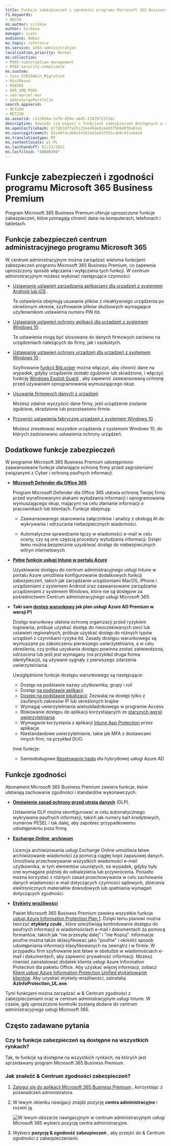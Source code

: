 ```yaml
---
title: Funkcje zabezpieczeń i zgodności programu Microsoft 365 Business Premium
f1.keywords:
- NOCSH
ms.author: sirkkuw
author: Sirkkuw
manager: scotv
audience: Admin
ms.topic: reference
ms.service: o365-administration
localization_priority: Normal
ms.collection:
- M365-subscription-management
- M365-security-compliance
ms.custom:
- Core_O365Admin_Migration
- MiniMaven
- MSB365
- OKR_SMB_M365
- seo-marvel-mar
- AdminSurgePortfolio
search.appverid:
- BCS160
- MET150
ms.assetid: c123694a-1efb-459e-a8d5-2187975373dc
description: Dowiedz się więcej o funkcjach zabezpieczeń dostępnych w systemie Microsoft 365 Business Premium, które pomagają chronić dane na komputerach, telefonach i tabletach.
ms.openlocfilehash: b7fdd3d7fa25c23ee49ae82aa037588d8fba61a1
ms.sourcegitcommit: 83a40facd66e14343ad3ab72591cab9c41ce6ac0
ms.translationtype: MT
ms.contentlocale: pl-PL
ms.lasthandoff: 01/13/2021
ms.locfileid: "49840394"
---
```

# <a name="microsoft-365-business-premium-security-and-compliance-features"></a>Funkcje zabezpieczeń i zgodności programu Microsoft 365 Business Premium

Program Microsoft 365 Business Premium oferuje uproszczone funkcje zabezpieczeń, które pomagają chronić dane na komputerach, telefonach i tabletach.
    
## <a name="microsoft-365-admin-center-security-features"></a>Funkcje zabezpieczeń centrum administracyjnego programu Microsoft 365

W centrum administracyjnym można zarządzać wieloma funkcjami zabezpieczeń programu Microsoft 365 Business Premium, co zapewnia uproszczony sposób włączania i wyłączania tych funkcji. W centrum administracyjnym możesz wykonać następujące czynności:
  
- [Ustawianie ustawień zarządzania aplikacjami dla urządzeń z systemem Android lub iOS](app-protection-settings-for-android-and-ios.md) . 
    
    Te ustawienia obejmują usuwanie plików z nieaktywnego urządzenia po określonym okresie, szyfrowanie plików służbowych wymagające użytkownikom ustawienia numeru PIN itd.
    
- [Ustawianie ustawień ochrony aplikacji dla urządzeń z systemem Windows 10](protection-settings-for-windows-10-devices.md) . 
    
    Te ustawienia mogą być stosowane do danych firmowych zarówno na urządzeniach należących do firmy, jak i osobistych.
    
- [Ustawianie ustawień ochrony urządzeń dla urządzeń z systemem Windows 10](protection-settings-for-windows-10-pcs.md) . 
    
    Szyfrowanie [funkcji BitLocker](https://go.microsoft.com/fwlink/p/?linkid=871405) można włączyć, aby chronić dane na wypadek, gdyby urządzenie zostało zgubione lub skradzione, i włączyć funkcję [Windows Exploit Guard](https://docs.microsoft.com/windows/security/threat-protection/microsoft-defender-atp/enable-exploit-protection) , aby zapewnić zaawansowaną ochronę przed używaniem oprogramowania wymuszającego okup. 
    
- [Usuwanie firmowych danych z urządzeń](remove-company-data.md)
    
    Możesz zdalnie wyczyścić dane firmy, jeśli urządzenie zostanie zgubione, skradzione lub pozostawiono firmie.
    
- [Przywróć ustawienia fabryczne urządzeń z systemem Windows 10](reset-devices-to-factory-settings.md) . 
    
    Możesz zresetować wszystkie urządzenia z systemem Windows 10, do których zastosowano ustawienia ochrony urządzeń.
    
## <a name="additional-security-features"></a>Dodatkowe funkcje zabezpieczeń 

W programie Microsoft 365 Business Premium udostępniono zaawansowane funkcje ułatwiające ochronę firmy przed zagrożeniami związanymi z Cyber i ochroną poufnych informacji.
  
- **[Microsoft Defender dla Office 365](https://docs.microsoft.com/microsoft-365/security/office-365-security/office-365-atp)**
    
    Program Microsoft Defender dla Office 365 ułatwia ochronę Twojej firmy przed wyrafinowanymi atakami wyłudzania informacji i oprogramowania wymuszającego okup, mającymi na celu złamanie informacji o pracownikach lub klientach. Funkcje obejmują:
    
  - Zaawansowanego skanowania załączników i analizy z obsługą AI do wykrywania i odrzucania niebezpiecznych wiadomości.
    
  - Automatyczne sprawdzanie łączy w wiadomości e-mail w celu oceny, czy są one częścią procedury wyłudzania informacji. Dzięki temu można bezpiecznie uzyskiwać dostęp do niebezpiecznych witryn internetowych.

- **[Pełne funkcje usługi Intune w portalu Azure](https://go.microsoft.com/fwlink/p/?linkid=871403)**
    
    Uzyskiwanie dostępu do centrum administracyjnego usługi Intune w portalu Azure umożliwia konfigurowanie dodatkowych funkcji zabezpieczeń, takich jak zarządzanie urządzeniami MacOS, iPhone i urządzeniami z systemem Android oraz zaawansowane zarządzanie urządzeniami z systemem Windows, które nie są dostępne za pośrednictwem Centrum administracyjnego usługi Microsoft 365.
- **Taki sam [dostęp warunkowy](https://docs.microsoft.com/azure/active-directory/conditional-access/overview) jak plan usługi Azure AD Premium w wersji P1**


    Dostęp warunkowy ułatwia ochronę organizacji przed ryzykiem logowania, próbuje uzyskać dostęp do nieoczekiwanych sieci lub ustawień regionalnych, próbuje uzyskać dostęp do różnych typów urządzeń z czynnikami ryzyka itd. Zasady dostępu warunkowego są wymuszane po zakończeniu pierwszego uwierzytelniania, a w celu określenia, czy próba uzyskania dostępu powinna zostać zatwierdzona, odrzucona lub jeśli jest wymagany (na przykład druga forma identyfikacji), są używane sygnały z pierwszego zdarzenia uwierzytelniania.

    Uwzględnione funkcje dostępu warunkowego są następujące:

    - Dostęp na podstawie nazwy użytkownika, grupy i roli
    - Dostęp [na podstawie aplikacji](https://docs.microsoft.com/azure/active-directory/conditional-access/app-based-conditional-access) 
    - [Dostęp na podstawie lokalizacji](https://docs.microsoft.com/azure/active-directory/authentication/howto-registration-mfa-sspr-combined#conditional-access-policies-for-combined-registration);  Zezwalaj na dostęp tylko z zaufanych zakresów IP lub określonych krajów 
    - Wymagaj uwierzytelniania wieloskładnikowego w programie Access
    - Blokowanie dostępu do aplikacji korzystających ze [starszych wersji uwierzytelniania](https://docs.microsoft.com/azure/active-directory/conditional-access/block-legacy-authentication)
    - Wymaganie korzystania z aplikacji [Intune App Protection](https://docs.microsoft.com/azure/active-directory/conditional-access/app-protection-based-conditional-access) przez aplikacje
    - Niestandardowe uwierzytelnianie, takie jak MFA z dostawcami innych firm, na przykład DUO.
   
    Inne funkcje:
    - Samoobsługowe [Resetowanie hasła](https://docs.microsoft.com/azure/active-directory/authentication/concept-sspr-customization) dla hybrydowej usługi Azure AD
    
## <a name="compliance-features"></a>Funkcje zgodności

Abonament Microsoft 365 Business Premium zawiera funkcje, które ułatwiają zachowanie zgodności i standardów wykonawczych.

- **[Omówienie zasad ochrony przed utratą danych](https://docs.microsoft.com/microsoft-365/compliance/data-loss-prevention-policies)** (DLP). 
    
    Ustawienia DLP można skonfigurować w celu automatycznego wykrywania poufnych informacji, takich jak numery kart kredytowych, numerów PESEL i tak dalej, aby zapobiec przypadkowemu udostępnieniu poza firmą.
    
- **[Exchange Online  archiwum](https://products.office.com/exchange/microsoft-exchange-online-archiving-email)**
    
    Licencja archiwizowania usługi Exchange Online umożliwia łatwe archiwizowanie wiadomości za pomocą ciągłej kopii zapasowej danych. Umożliwia przechowywanie wszystkich wiadomości e-mail użytkownika, w tym elementów usuniętych, na wypadek, gdyby były one wymagane później do odnalezienia lub przywrócenia. Ponadto można korzystać z różnych zasad przechowywania w celu zachowania danych wiadomości e-mail dotyczących czynności sądowych, zbierania elektronicznych materiałów dowodowych lub spełniania wymagań dotyczących zgodności.
    
- **[Etykiety wrażliwości](https://docs.microsoft.com/microsoft-365/compliance/sensitivity-labels)**

   Pakiet Microsoft 365 Business Premium zawiera wszystkie funkcje [usługi Azure Information Protection Plan 1](https://go.microsoft.com/fwlink/p/?linkid=871407). Dzięki temu planowi można tworzyć **etykiety czułe** , które umożliwiają kontrolowanie dostępu do poufnych informacji w wiadomościach e-mail i dokumentach za pomocą formantów, takich jak "nie przesyłaj dalej" i "nie Kopiuj". Informacje poufne można także sklasyfikować jako "poufne" i określić sposób udostępniania informacji klasyfikowanych na zewnątrz i w firmie. W przypadku firm szyfrowanie jest łatwe w obsłudze w wiadomościach e-mail i dokumentach, aby zapewnić prywatność informacji. Możesz również zainstalować dodatek klienta usługi Azure Information Protection dla pakietu Office. Aby uzyskać więcej informacji, zobacz [Klient usługi Azure Information Protection Unified etykietowanie klientów](https://docs.microsoft.com/azure/information-protection/rms-client/unifiedlabelingclient-version-release-history). Aby uzyskać etykiety wrażliwości, zainstaluj **AzInfoProtection_UL.exe**.

Tymi funkcjami można zarządzać w &amp; Centrum zgodności z zabezpieczeniami oraz w centrum administracyjnym usługi Intune. W czasie, gdy uproszczone kontrolki zostaną dodane do centrum administracyjnego usługi Microsoft 365.
  
    
## <a name="faq"></a>Często zadawane pytania

 ### <a name="are-these-security-features-available-in-all-markets"></a>Czy te funkcje zabezpieczeń są dostępne na wszystkich rynkach?
  
Tak, te funkcje są dostępne na wszystkich rynkach, na których jest sprzedawany program Microsoft 365 Business Premium.
  
### <a name="how-do-i-find-the-security-amp-compliance-center"></a>Jak znaleźć &amp; Centrum zgodności zabezpieczeń?
  
1. [Zaloguj się do aplikacji Microsoft 365 Business Premium](https://portal.microsoft.com/) , korzystając z poświadczeń administratora. 
    
2. W lewym okienku nawigacji znajdź pozycję **centra administracyjne** i rozwiń ją. 
    
    ![W lewym obszarze nawigacyjnym w centrum administracyjnym usługi Microsoft 365 wybierz pozycję centra administracyjne.](../media/fa4484f8-c637-45fd-a7bd-bdb3abfd6c03.png)
  
3. Wybierz **pozycję &amp; zgodność zabezpieczeń** , aby przejść do &amp; Centrum zgodności z zabezpieczeniami.
